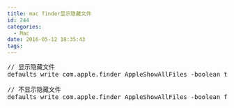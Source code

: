 ```yaml
---
title: mac finder显示隐藏文件
id: 244
categories:
  - Mac
date: 2016-05-12 18:35:43
tags:
---
```


<pre class="lang:default decode:true ">// 显示隐藏文件
defaults write com.apple.finder AppleShowAllFiles -boolean true ; killall Finder

// 不显示隐藏文件
defaults write com.apple.finder AppleShowAllFiles -boolean false ; killall Finder</pre>

&nbsp;